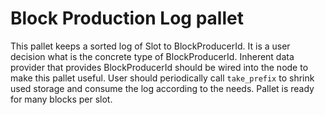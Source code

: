 # Block Production Log pallet

This pallet keeps a sorted log of Slot to BlockProducerId.
It is a user decision what is the concrete type of BlockProducerId.
Inherent data provider that provides BlockProducerId should be wired into the node to make this pallet useful.
User should periodically call `take_prefix` to shrink used storage and consume the log according to the needs.
Pallet is ready for many blocks per slot.
